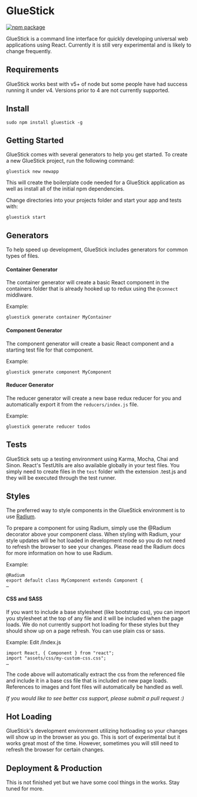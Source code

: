 # GlueStick
[![npm package][npm-badge]][npm]

GlueStick is a command line interface for quickly developing universal web
applications using React. Currently it is still very experimental and is likely
to change frequently.

## Requirements
GlueStick works best with v5+ of node but some people have had success running
it under v4. Versions prior to 4 are not currently supported.

## Install
```
sudo npm install gluestick -g
```

## Getting Started
GlueStick comes with several generators to help you get started. To create a
new GlueStick project, run the following command:
```
gluestick new newapp
```

This will create the boilerplate code needed for a GlueStick application as
well as install all of the initial npm dependencies.

Change directories into your projects folder and start your app and tests with:
```
gluestick start
```

## Generators
To help speed up development, GlueStick includes generators for common types of
files.

#### Container Generator
The container generator will create a basic React component in the containers folder that is
already hooked up to redux using the `@connect` middlware.

Example:
```
gluestick generate container MyContainer
```

#### Component Generator
The component generator will create a basic React component and a starting test
file for that component.

Example:
```
gluestick generate component MyComponent
```

#### Reducer Generator
The reducer generator will create a new base redux reducer for you and
automatically export it from the `reducers/index.js` file.

Example:
```
gluestick generate reducer todos
```

## Tests
GlueStick sets up a testing environment using Karma, Mocha, Chai and Sinon.
React's TestUtils are also available globally in your test files. You simply
need to create files in the `test` folder with the extension .test.js and they
will be executed through the test runner.

## Styles
The preferred way to style components in the GlueStick environment is to use
[Radium](https://github.com/FormidableLabs/radium).

To prepare a component for using Radium, simply use the @Radium decorator above
your component class. When styling with Radium, your style updates will be hot
loaded in development mode so you do not need to refresh the browser to see
your changes. Please read the Radium docs for more information on how to use
Radium.

Example:
```
@Radium
export default class MyComponent extends Component {
…
```

#### CSS and SASS
If you want to include a base stylesheet (like bootstrap css), you can import
you stylesheet at the top of any file and it will be included when the page
loads. We do not currently support hot loading for these styles but they should
show up on a page refresh. You can use plain css or sass.

Example:
Edit /Index.js
```
import React, { Component } from "react";
import "assets/css/my-custom-css.css";
…
```

The code above will automatically extract the css from the referenced file and
include it in a base css file that is included on new page loads. References to
images and font files will automatically be handled as well.

_If you would like to see better css support, please submit a pull request :)_

## Hot Loading
GlueStick's development environment utilizing hotloading so your changes will
show up in the browser as you go. This is sort of experimental but it works
great most of the time. However, sometimes you will still need to refresh the
browser for certain changes.

## Deployment & Production
This is not finished yet but we have some cool things in the works. Stay tuned
for more.

[npm-badge]: https://img.shields.io/npm/v/gluestick.svg?style=flat-square
[npm]: https://www.npmjs.org/package/gluestick
